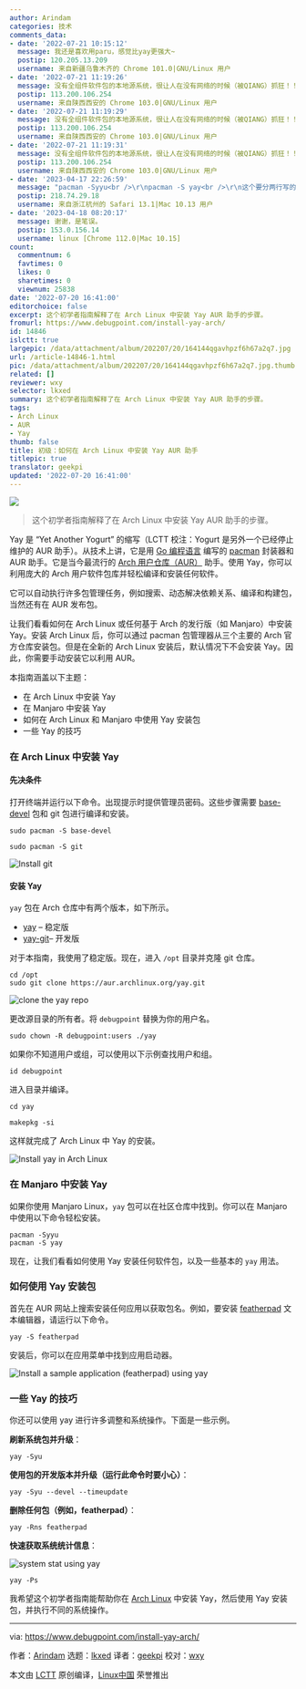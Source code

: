 ```yaml
---
author: Arindam
categories: 技术
comments_data:
- date: '2022-07-21 10:15:12'
  message: 我还是喜欢用paru，感觉比yay更强大~
  postip: 120.205.13.209
  username: 来自新疆乌鲁木齐的 Chrome 101.0|GNU/Linux 用户
- date: '2022-07-21 11:19:26'
  message: 没有全组件软件包的本地源系统，很让人在没有网络的时候（被QIANG）抓狂！！！
  postip: 113.200.106.254
  username: 来自陕西西安的 Chrome 103.0|GNU/Linux 用户
- date: '2022-07-21 11:19:29'
  message: 没有全组件软件包的本地源系统，很让人在没有网络的时候（被QIANG）抓狂！！！
  postip: 113.200.106.254
  username: 来自陕西西安的 Chrome 103.0|GNU/Linux 用户
- date: '2022-07-21 11:19:31'
  message: 没有全组件软件包的本地源系统，很让人在没有网络的时候（被QIANG）抓狂！！！
  postip: 113.200.106.254
  username: 来自陕西西安的 Chrome 103.0|GNU/Linux 用户
- date: '2023-04-17 22:26:59'
  message: "pacman -Syyu<br />\r\npacman -S yay<br />\r\n这个要分两行写的，虽然是小错误，但是对新手太不友好了。"
  postip: 218.74.29.18
  username: 来自浙江杭州的 Safari 13.1|Mac 10.13 用户
- date: '2023-04-18 08:20:17'
  message: 谢谢，是笔误。
  postip: 153.0.156.14
  username: linux [Chrome 112.0|Mac 10.15]
count:
  commentnum: 6
  favtimes: 0
  likes: 0
  sharetimes: 0
  viewnum: 25838
date: '2022-07-20 16:41:00'
editorchoice: false
excerpt: 这个初学者指南解释了在 Arch Linux 中安装 Yay AUR 助手的步骤。
fromurl: https://www.debugpoint.com/install-yay-arch/
id: 14846
islctt: true
largepic: /data/attachment/album/202207/20/164144qgavhpzf6h67a2q7.jpg
url: /article-14846-1.html
pic: /data/attachment/album/202207/20/164144qgavhpzf6h67a2q7.jpg.thumb.jpg
related: []
reviewer: wxy
selector: lkxed
summary: 这个初学者指南解释了在 Arch Linux 中安装 Yay AUR 助手的步骤。
tags:
- Arch Linux
- AUR
- Yay
thumb: false
title: 初级：如何在 Arch Linux 中安装 Yay AUR 助手
titlepic: true
translator: geekpi
updated: '2022-07-20 16:41:00'
---
```


![](/data/attachment/album/202207/20/164144qgavhpzf6h67a2q7.jpg)



> 
> 这个初学者指南解释了在 Arch Linux 中安装 Yay AUR 助手的步骤。
> 
> 
> 


Yay 是 “Yet Another Yogurt” 的缩写（LCTT 校注：Yogurt 是另外一个已经停止维护的 AUR 助手）。从技术上讲，它是用 [Go 编程语言](https://golang.org/) 编写的 [pacman](https://wiki.archlinux.org/index.php/pacman) 封装器和 AUR 助手。它是当今最流行的 [Arch 用户仓库（AUR）](https://wiki.archlinux.org/index.php/Arch_User_Repository) 助手。使用 Yay，你可以利用庞大的 Arch 用户软件包库并轻松编译和安装任何软件。


它可以自动执行许多包管理任务，例如搜索、动态解决依赖关系、编译和构建包，当然还有在 AUR 发布包。


让我们看看如何在 Arch Linux 或任何基于 Arch 的发行版（如 Manjaro）中安装 Yay。安装 Arch Linux 后，你可以通过 pacman 包管理器从三个主要的 Arch 官方仓库安装包。但是在全新的 Arch Linux 安装后，默认情况下不会安装 Yay。因此，你需要手动安装它以利用 AUR。


本指南涵盖以下主题：


* 在 Arch Linux 中安装 Yay
* 在 Manjaro 中安装 Yay
* 如何在 Arch Linux 和 Manjaro 中使用 Yay 安装包
* 一些 Yay 的技巧


### 在 Arch Linux 中安装 Yay


#### 先决条件


打开终端并运行以下命令。出现提示时提供管理员密码。这些步骤需要 [base-devel](https://aur.archlinux.org/packages/meta-group-base-devel/) 包和 git 包进行编译和安装。



```
sudo pacman -S base-devel

```


```
sudo pacman -S git

```

![Install git](/data/attachment/album/202207/20/164145l9j59ui588e8g453.png)


#### 安装 Yay


`yay` 包在 Arch 仓库中有两个版本，如下所示。


* [yay](https://aur.archlinux.org/packages/yay/) – 稳定版
* [yay-git](https://aur.archlinux.org/packages/yay-git/)– 开发版


对于本指南，我使用了稳定版。现在，进入 `/opt` 目录并克隆 git 仓库。



```
cd /opt
sudo git clone https://aur.archlinux.org/yay.git

```

![clone the yay repo](/data/attachment/album/202207/20/164146rurac0drl21m0u8f.png)


更改源目录的所有者。将 `debugpoint` 替换为你的用户名。



```
sudo chown -R debugpoint:users ./yay

```

如果你不知道用户或组，可以使用以下示例查找用户和组。



```
id debugpoint

```

进入目录并编译。



```
cd yay

```


```
makepkg -si

```

这样就完成了 Arch Linux 中 Yay 的安装。


![Install yay in Arch Linux](/data/attachment/album/202207/20/164146jece5s5bmqbfbbhn.png)


### 在 Manjaro 中安装 Yay


如果你使用 Manjaro Linux，`yay` 包可以在社区仓库中找到。你可以在 Manjaro 中使用以下命令轻松安装。



```
pacman -Syyu  
pacman -S yay

```

现在，让我们看看如何使用 Yay 安装任何软件包，以及一些基本的 `yay` 用法。


### 如何使用 Yay 安装包


首先在 AUR 网站上搜索安装任何应用以获取包名。例如，要安装 [featherpad](https://aur.archlinux.org/packages/featherpad-git/) 文本编辑器，请运行以下命令。



```
yay -S featherpad

```

安装后，你可以在应用菜单中找到应用启动器。


![Install a sample application (featherpad) using yay](/data/attachment/album/202207/20/164147iz3eune98x88e385.png)


### 一些 Yay 的技巧


你还可以使用 yay 进行许多调整和系统操作。下面是一些示例。


**刷新系统包并升级**：



```
yay -Syu

```

**使用包的开发版本并升级（运行此命令时要小心）**：



```
yay -Syu --devel --timeupdate

```

**删除任何包（例如，featherpad）**：



```
yay -Rns featherpad

```

**快速获取系统统计信息**：


![system stat using yay](/data/attachment/album/202207/20/164148p5zugqu78cvvwgz6.png)



```
yay -Ps

```

我希望这个初学者指南能帮助你在 [Arch Linux](https://www.debugpoint.com/tag/arch-linux/) 中安装 Yay，然后使用 Yay 安装包，并执行不同的系统操作。




---


via: <https://www.debugpoint.com/install-yay-arch/>


作者：[Arindam](https://www.debugpoint.com/author/admin1/) 选题：[lkxed](https://github.com/lkxed) 译者：[geekpi](https://github.com/geekpi) 校对：[wxy](https://github.com/wxy)


本文由 [LCTT](https://github.com/LCTT/TranslateProject) 原创编译，[Linux中国](https://linux.cn/) 荣誉推出